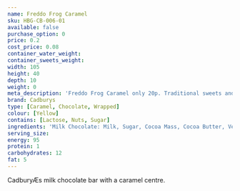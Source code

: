 ```yaml
---
name: Freddo Frog Caramel
sku: HBG-CB-006-01
available: false
purchase_option: 0
price: 0.2
cost_price: 0.08
container_water_weight: 
container_sweets_weight: 
width: 105
height: 40
depth: 10
weight: 0
meta_description: 'Freddo Frog Caramel only 20p. Traditional sweets and more at Humbugs Confectionery Store. Specialists in satisfying your sweet tooth!'
brand: Cadburys
type: [Caramel, Chocolate, Wrapped]
colour: [Yellow]
contains: [Lactose, Nuts, Sugar]
ingredients: 'Milk Chocolate: Milk, Sugar, Cocoa Mass, Cocoa Butter, Vegetable Fat, E442, Flavouring. Caramel: Glucose Syrup, Sugar, Dried Whey, Salt, Flavouring'
serving_size: 
energy: 95
protein: 1
carbohydrates: 12
fat: 5
---
```

CadburyÆs milk chocolate bar with a caramel centre.
